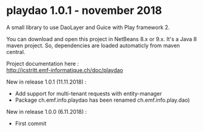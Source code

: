 # playdao 1.0.1 - november 2018
A small library to use DaoLayer and Guice with Play framework 2.

You can download and open this project in NetBeans 8.x or 9.x. It's a Java 8 maven project. So, dependencies are loaded automaticly from maven central.

Project documentation here :<br>
    http://jcstritt.emf-informatique.ch/doc/playdao<br>

New in release 1.0.1 (11.11.2018) :
* Add support for multi-tenant requests with entity-manager
* Package ch.emf.info.playdao has been renamed ch.emf.info.play.dao)

New in release 1.0.0 (6.11.2018) :
* First commit
